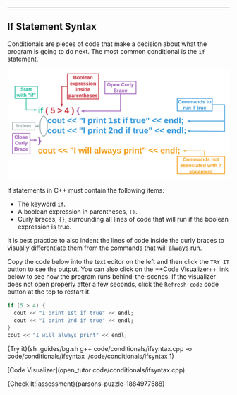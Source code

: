 ---

## If Statement Syntax

Conditionals are pieces of code that make a decision about what the program is going to do next. The most common conditional is the `if` statement.

![.guides/img/IfSyntax](.guides/img/IfSyntax.png)

If statements in C++ must contain the following items:
* The keyword `if`.
* A boolean expression in parentheses, `()`.
* Curly braces, `{}`, surrounding all lines of code that will run if the boolean expression is true.

It is best practice to also indent the lines of code inside the curly braces to visually differentiate them from the commands that will always run. 

Copy the code below into the text editor on the left and then click the `TRY IT` button to see the output. You can also click on the ++Code Visualizer++ link below to see how the program runs behind-the-scenes. If the visualizer does not open properly after a few seconds, click the `Refresh code` code button at the top to restart it.

```c++	
if (5 > 4) {
  cout << "I print 1st if true" << endl;
  cout << "I print 2nd if true" << endl;
}	
cout << "I will always print" << endl;	
```

{Try it}(sh .guides/bg.sh g++ code/conditionals/ifsyntax.cpp -o code/conditionals/ifsyntax ./code/conditionals/ifsyntax 1)

[Code Visualizer](open_tutor code/conditionals/ifsyntax.cpp)

{Check It!|assessment}(parsons-puzzle-1884977588)
